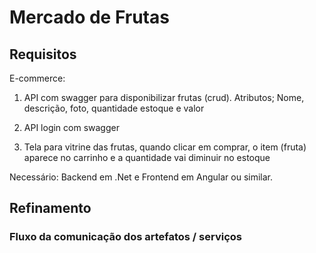 # Mercado de Frutas

## Requisitos

E-commerce:

1. API com swagger para disponibilizar frutas (crud). Atributos; Nome, descrição, foto, quantidade estoque e valor

2. API login com swagger

3. Tela para vitrine das frutas, quando clicar em comprar, o item (fruta) aparece no carrinho e a quantidade vai diminuir no estoque

Necessário: Backend em .Net e Frontend em Angular ou similar.

## Refinamento

### Fluxo da comunicação dos artefatos / serviços

